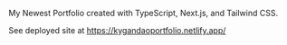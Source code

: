My Newest Portfolio created with TypeScript, Next.js, and Tailwind CSS.

See deployed site at https://kygandaoportfolio.netlify.app/
